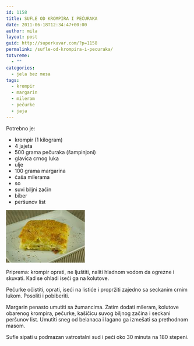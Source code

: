 ```yaml
---
id: 1158
title: SUFLE OD KROMPIRA I PEČURAKA
date: 2011-06-18T12:34:47+00:00
author: mila
layout: post
guid: http://superkuvar.com/?p=1158
permalink: /sufle-od-krompira-i-pecuraka/
totvreme:
  - ""
categories:
  - jela bez mesa
tags:
  - krompir
  - margarin
  - mileram
  - pečurke
  - jaja
---
```

Potrebno je:

  * krompir (1 kilogram)
  * 4 jajeta
  * 500 grama pečuraka (šampinjoni)
  * glavica crnog luka
  * ulje
  * 100 grama margarina
  * čaša milerama
  * so
  * suvi biljni začin
  * biber
  * peršunov list

<img class="alignnone size-full wp-image-1166" title="nabujakodkrompiraipecuraka" src="/wp-content/uploads/2011/06/nabujakodkrompiraipecuraka1.jpg" alt="" width="216" height="144" /> 

Priprema: krompir oprati, ne ljuštiti, naliti hladnom vodom da ogrezne i skuvati. Kad se ohladi iseći ga na kolutove.

Pečurke očistiti, oprati, iseći na listiće i propržiti zajedno sa seckanim crnim lukom. Posoliti i pobiberiti.

Margarin penasto umutiti sa žumancima. Zatim dodati mileram, kolutove obarenog krompira, pečurke, kašičicu suvog biljnog začina i seckani peršunov list. Umutiti sneg od belanaca i lagano ga izmešati sa prethodnom masom.

Sufle sipati u podmazan vatrostalni sud i peći oko 30 minuta na 180 stepeni.